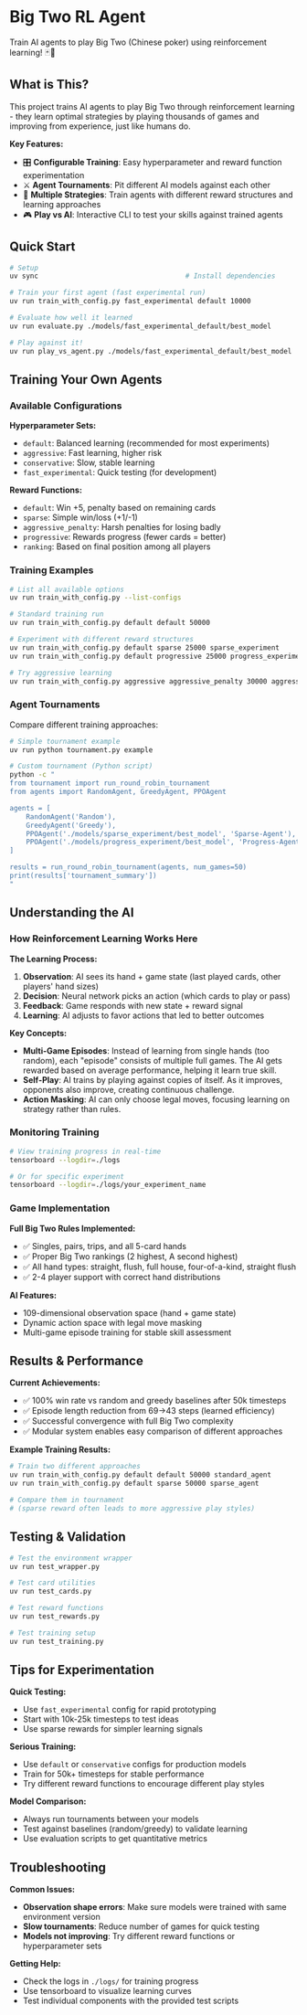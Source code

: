 # Big Two RL Agent

Train AI agents to play Big Two (Chinese poker) using reinforcement learning! 🃏🤖

## What is This?

This project trains AI agents to play Big Two through reinforcement learning - they learn optimal strategies by playing thousands of games and improving from experience, just like humans do.

**Key Features:**
- 🎛️ **Configurable Training**: Easy hyperparameter and reward function experimentation
- ⚔️ **Agent Tournaments**: Pit different AI models against each other
- 🎯 **Multiple Strategies**: Train agents with different reward structures and learning approaches
- 🎮 **Play vs AI**: Interactive CLI to test your skills against trained agents

## Quick Start

```bash
# Setup
uv sync                                    # Install dependencies

# Train your first agent (fast experimental run)
uv run train_with_config.py fast_experimental default 10000

# Evaluate how well it learned
uv run evaluate.py ./models/fast_experimental_default/best_model

# Play against it!
uv run play_vs_agent.py ./models/fast_experimental_default/best_model
```

## Training Your Own Agents

### Available Configurations

**Hyperparameter Sets:**
- `default`: Balanced learning (recommended for most experiments)
- `aggressive`: Fast learning, higher risk 
- `conservative`: Slow, stable learning
- `fast_experimental`: Quick testing (for development)

**Reward Functions:**
- `default`: Win +5, penalty based on remaining cards
- `sparse`: Simple win/loss (+1/-1)
- `aggressive_penalty`: Harsh penalties for losing badly
- `progressive`: Rewards progress (fewer cards = better)
- `ranking`: Based on final position among all players

### Training Examples

```bash
# List all available options
uv run train_with_config.py --list-configs

# Standard training run
uv run train_with_config.py default default 50000

# Experiment with different reward structures
uv run train_with_config.py default sparse 25000 sparse_experiment
uv run train_with_config.py default progressive 25000 progress_experiment

# Try aggressive learning
uv run train_with_config.py aggressive aggressive_penalty 30000 aggressive_agent
```

### Agent Tournaments

Compare different training approaches:

```bash
# Simple tournament example
uv run python tournament.py example

# Custom tournament (Python script)
python -c "
from tournament import run_round_robin_tournament
from agents import RandomAgent, GreedyAgent, PPOAgent

agents = [
    RandomAgent('Random'),
    GreedyAgent('Greedy'),
    PPOAgent('./models/sparse_experiment/best_model', 'Sparse-Agent'),
    PPOAgent('./models/progress_experiment/best_model', 'Progress-Agent')
]

results = run_round_robin_tournament(agents, num_games=50)
print(results['tournament_summary'])
"
```

## Understanding the AI

### How Reinforcement Learning Works Here

**The Learning Process:**
1. **Observation**: AI sees its hand + game state (last played cards, other players' hand sizes)
2. **Decision**: Neural network picks an action (which cards to play or pass)
3. **Feedback**: Game responds with new state + reward signal
4. **Learning**: AI adjusts to favor actions that led to better outcomes

**Key Concepts:**
- **Multi-Game Episodes**: Instead of learning from single hands (too random), each "episode" consists of multiple full games. The AI gets rewarded based on average performance, helping it learn true skill.
- **Self-Play**: AI trains by playing against copies of itself. As it improves, opponents also improve, creating continuous challenge.
- **Action Masking**: AI can only choose legal moves, focusing learning on strategy rather than rules.

### Monitoring Training

```bash
# View training progress in real-time
tensorboard --logdir=./logs

# Or for specific experiment
tensorboard --logdir=./logs/your_experiment_name
```

### Game Implementation

**Full Big Two Rules Implemented:**
- ✅ Singles, pairs, trips, and all 5-card hands
- ✅ Proper Big Two rankings (2 highest, A second highest)  
- ✅ All hand types: straight, flush, full house, four-of-a-kind, straight flush
- ✅ 2-4 player support with correct hand distributions

**AI Features:**
- 109-dimensional observation space (hand + game state)
- Dynamic action space with legal move masking
- Multi-game episode training for stable skill assessment

## Results & Performance

**Current Achievements:**
- ✅ 100% win rate vs random and greedy baselines after 50k timesteps
- ✅ Episode length reduction from 69→43 steps (learned efficiency)
- ✅ Successful convergence with full Big Two complexity
- ✅ Modular system enables easy comparison of different approaches

**Example Training Results:**
```bash
# Train two different approaches
uv run train_with_config.py default default 50000 standard_agent
uv run train_with_config.py default sparse 50000 sparse_agent

# Compare them in tournament
# (sparse reward often leads to more aggressive play styles)
```

## Testing & Validation

```bash
# Test the environment wrapper
uv run test_wrapper.py

# Test card utilities  
uv run test_cards.py

# Test reward functions
uv run test_rewards.py

# Test training setup
uv run test_training.py
```

## Tips for Experimentation

**Quick Testing:**
- Use `fast_experimental` config for rapid prototyping
- Start with 10k-25k timesteps to test ideas
- Use sparse rewards for simpler learning signals

**Serious Training:**
- Use `default` or `conservative` configs for production models
- Train for 50k+ timesteps for stable performance  
- Try different reward functions to encourage different play styles

**Model Comparison:**
- Always run tournaments between your models
- Test against baselines (random/greedy) to validate learning
- Use evaluation scripts to get quantitative metrics

## Troubleshooting

**Common Issues:**
- **Observation shape errors**: Make sure models were trained with same environment version
- **Slow tournaments**: Reduce number of games for quick testing  
- **Models not improving**: Try different reward functions or hyperparameter sets

**Getting Help:**
- Check the logs in `./logs/` for training progress
- Use tensorboard to visualize learning curves
- Test individual components with the provided test scripts